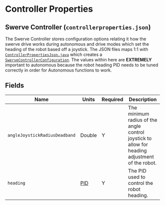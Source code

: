 # Controller Properties

## Swerve Controller (`controllerproperties.json`)

The Swerve Controller stores configuration options relating it how the swerve drive works during autonomous and drive modes which set the heading of the robot based off a joystick. The JSON files maps 1:1 with [`ControllerPropertiesJson.java`](https://github.com/BroncBotz3481/YAGSL-Example/tree/main/src/main/java/swervelib/parser/json/ControllerPropertiesJson.java) which creates a [`SwerveControllerConfiguration`](https://github.com/BroncBotz3481/YAGSL-Example/tree/main/src/main/java/swervelib/parser/SwerveControllerConfiguration.java). The values within here are **EXTREMELY** important to autonomous because the robot heading PID needs to be tuned correctly in order for Autonomous functions to work.

## Fields

<table data-full-width="true"><thead><tr><th>Name</th><th>Units</th><th>Required</th><th>Description</th></tr></thead><tbody><tr><td><code>angleJoystickRadiusDeadband</code></td><td>Double</td><td>Y</td><td>The minimum radius of the angle control joystick to allow for heading adjustment of the robot.</td></tr><tr><td><code>heading</code></td><td><a href="../../configuring-yagsl/configuration/pidf-properties-configuration/pidf.md">PID</a></td><td>Y</td><td>The PID used to control the robot heading.</td></tr></tbody></table>

